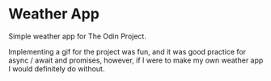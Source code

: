 # Weather App

Simple weather app for The Odin Project.

Implementing a gif for the project was fun, and it was good practice for async / await and promises, however, if I were to make my own weather app I would definitely do without.
